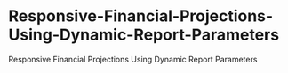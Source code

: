 # Responsive-Financial-Projections-Using-Dynamic-Report-Parameters
Responsive Financial Projections Using Dynamic Report Parameters
